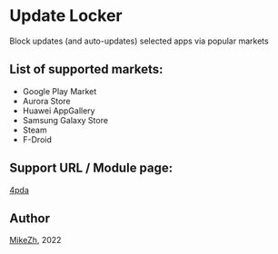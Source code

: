 # Update Locker

Block updates (and auto-updates) selected apps via popular markets

## List of supported markets:
- Google Play Market
- Aurora Store
- Huawei AppGallery
- Samsung Galaxy Store
- Steam
- F-Droid

## Support URL / Module page: 
[4pda](https://4pda.to/forum/index.php?s=&showtopic=603033&view=findpost&p=114402375)

## Author
[MikeZh](https://4pda.to/forum/index.php?showuser=683427), 2022